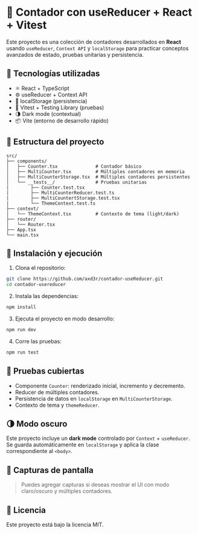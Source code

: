 # 🧮 Contador con useReducer + React + Vitest

Este proyecto es una colección de contadores desarrollados en **React** usando `useReducer`, `Context API` y `localStorage` para practicar conceptos avanzados de estado, pruebas unitarias y persistencia.

## 🧰 Tecnologías utilizadas

- ⚛️ React + TypeScript
- ⚙️ useReducer + Context API
- 💾 localStorage (persistencia)
- 🧪 Vitest + Testing Library (pruebas)
- 🌗 Dark mode (contextual)
- 📦 Vite (entorno de desarrollo rápido)

## 📁 Estructura del proyecto

```
src/
├── components/
│   ├── Counter.tsx              # Contador básico
│   ├── MultiCounter.tsx         # Múltiples contadores en memoria
│   ├── MultiCounterStorage.tsx  # Múltiples contadores persistentes
│   └── __tests__/               # Pruebas unitarias
|        ├── Counter.test.tsx
|        ├── MultiCounterReducer.test.ts
|        ├── MultiCountertStorage.test.tsx
|        └── ThemeContext.test.ts
├── context/
│   └── ThemeContext.tsx         # Contexto de tema (light/dark)
├── router/
│   └── Router.tsx
├── App.tsx
└── main.tsx
```

## 🚀 Instalación y ejecución

1. Clona el repositorio:

```bash
git clone https://github.com/axd3r/contador-useReducer.git
cd contador-usereducer
```

2. Instala las dependencias:

```bash
npm install
```

3. Ejecuta el proyecto en modo desarrollo:

```bash
npm run dev
```

4. Corre las pruebas:

```bash
npm run test
```

## 🧪 Pruebas cubiertas

- Componente `Counter`: renderizado inicial, incremento y decremento.
- Reducer de múltiples contadores.
- Persistencia de datos en `localStorage` en `MultiCounterStorage`.
- Contexto de tema y `themeReducer`.

## 🌗 Modo oscuro

Este proyecto incluye un **dark mode** controlado por `Context` + `useReducer`. Se guarda automáticamente en `localStorage` y aplica la clase correspondiente al `<body>`.

## 📸 Capturas de pantalla

> Puedes agregar capturas si deseas mostrar el UI con modo claro/oscuro y múltiples contadores.

## 📜 Licencia

Este proyecto está bajo la licencia MIT.